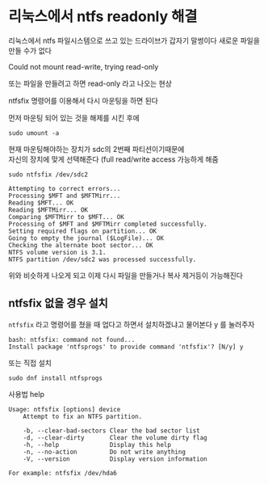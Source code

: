 # 리눅스에서 ntfs readonly 해결
리눅스에서 ntfs 파일시스템으로 쓰고 있는 드라이브가 갑자기 말썽이다
새로운 파일을 만들 수가 없다

Could not mount read-write, trying read-only

또는 파일을 만들려고 하면 read-only 라고 나오는 현상

ntfsfix 명령어를 이용해서 다시 마운팅을 하면 된다

먼저 마운팅 되어 있는 것을 해제를 시킨 후에
```
sudo umount -a
```

현재 마운팅해야하는 장치가 sdc의 2번째 파티션이기때문에   
자신의 장치에 맞게 선택해준다
(full read/write access 가능하게 해줌
```
sudo ntfsfix /dev/sdc2
```

```
Attempting to correct errors... 
Processing $MFT and $MFTMirr...
Reading $MFT... OK
Reading $MFTMirr... OK
Comparing $MFTMirr to $MFT... OK
Processing of $MFT and $MFTMirr completed successfully.
Setting required flags on partition... OK
Going to empty the journal ($LogFile)... OK
Checking the alternate boot sector... OK
NTFS volume version is 3.1.
NTFS partition /dev/sdc2 was processed successfully.
```

위와 비슷하게 나오게 되고 이제 다시 파일을 만들거나 복사 제거등이 가능해진다


## ntfsfix 없을 경우 설치

`ntfsfix` 라고 명령어를 쳤을 때 업다고 하면서 설치하겠냐고 물어본다  y 를 눌러주자
```
bash: ntfsfix: command not found...
Install package 'ntfsprogs' to provide command 'ntfsfix'? [N/y] y
```

또는 직접 설치
```
sudo dnf install ntfsprogs
```

사용법 help
```
Usage: ntfsfix [options] device
    Attempt to fix an NTFS partition.

    -b, --clear-bad-sectors Clear the bad sector list
    -d, --clear-dirty       Clear the volume dirty flag
    -h, --help              Display this help
    -n, --no-action         Do not write anything
    -V, --version           Display version information

For example: ntfsfix /dev/hda6
```
